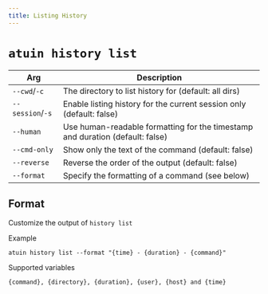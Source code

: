 ```yaml
---
title: Listing History
---
```


# `atuin history list`


| Arg                 | Description                                                                   |
|---------------------|-------------------------------------------------------------------------------|
| `--cwd`/`-c`        | The directory to list history for (default: all dirs)                         |
| `--session`/`-s`    | Enable listing history for the current session only (default: false)          |
| `--human`           | Use human-readable formatting for the timestamp and duration (default: false) |
| `--cmd-only`        | Show only the text of the command (default: false)                            |
| `--reverse`      | Reverse the order of the output (default: false)                              |
| `--format`          | Specify the formatting of a command (see below)                               |

## Format

Customize the output of `history list`

Example

```
atuin history list --format "{time} - {duration} - {command}"
```

Supported variables

```
{command}, {directory}, {duration}, {user}, {host} and {time}
```
